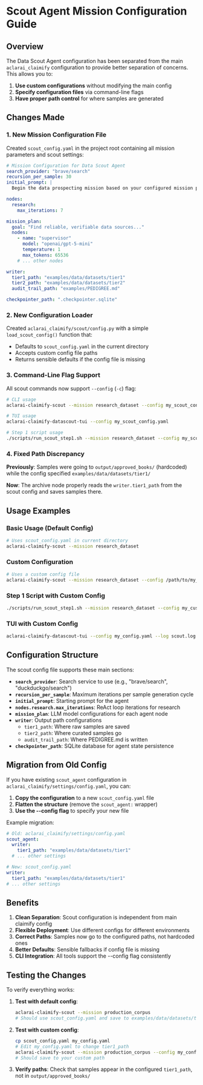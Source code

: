 # Scout Agent Mission Configuration Guide

## Overview

The Data Scout Agent configuration has been separated from the main `aclarai_claimify` configuration to provide better separation of concerns. This allows you to:

1. **Use custom configurations** without modifying the main config
2. **Specify configuration files** via command-line flags
3. **Have proper path control** for where samples are generated

## Changes Made

### 1. New Mission Configuration File

Created `scout_config.yaml` in the project root containing all mission parameters and scout settings:

```yaml
# Mission Configuration for Data Scout Agent
search_provider: "brave/search"
recursion_per_sample: 30
initial_prompt: |
  Begin the data prospecting mission based on your configured mission plan.

nodes:
  research:
    max_iterations: 7

mission_plan:
  goal: "Find reliable, verifiable data sources..."
  nodes:
    - name: "supervisor"
      model: "openai/gpt-5-mini"
      temperature: 1
      max_tokens: 65536
    # ... other nodes

writer:
  tier1_path: "examples/data/datasets/tier1"
  tier2_path: "examples/data/datasets/tier2"
  audit_trail_path: "examples/PEDIGREE.md"

checkpointer_path: ".checkpointer.sqlite"
```

### 2. New Configuration Loader

Created `aclarai_claimify/scout/config.py` with a simple `load_scout_config()` function that:
- Defaults to `scout_config.yaml` in the current directory
- Accepts custom config file paths
- Returns sensible defaults if the config file is missing

### 3. Command-Line Flag Support

All scout commands now support `--config` (`-c`) flag:

```bash
# CLI usage
aclarai-claimify-scout --mission research_dataset --config my_scout_config.yaml

# TUI usage  
aclarai-claimify-datascout-tui --config my_scout_config.yaml

# Step 1 script usage
./scripts/run_scout_step1.sh --mission research_dataset --config my_scout_config.yaml
```

### 4. Fixed Path Discrepancy

**Previously**: Samples were going to `output/approved_books/` (hardcoded) while the config specified `examples/data/datasets/tier1/`

**Now**: The archive node properly reads the `writer.tier1_path` from the scout config and saves samples there.

## Usage Examples

### Basic Usage (Default Config)
```bash
# Uses scout_config.yaml in current directory
aclarai-claimify-scout --mission research_dataset
```

### Custom Configuration
```bash
# Uses a custom config file
aclarai-claimify-scout --mission research_dataset --config /path/to/my_config.yaml
```

### Step 1 Script with Custom Config
```bash
./scripts/run_scout_step1.sh --mission research_dataset --config my_custom_mission.yaml
```

### TUI with Custom Config
```bash
aclarai-claimify-datascout-tui --config my_config.yaml --log scout.log
```

## Configuration Structure

The scout config file supports these main sections:

- **`search_provider`**: Search service to use (e.g., "brave/search", "duckduckgo/search")
- **`recursion_per_sample`**: Maximum iterations per sample generation cycle
- **`initial_prompt`**: Starting prompt for the agent
- **`nodes.research.max_iterations`**: ReAct loop iterations for research
- **`mission_plan`**: LLM model configurations for each agent node
- **`writer`**: Output path configurations
  - `tier1_path`: Where raw samples are saved
  - `tier2_path`: Where curated samples go
  - `audit_trail_path`: Where PEDIGREE.md is written
- **`checkpointer_path`**: SQLite database for agent state persistence

## Migration from Old Config

If you have existing `scout_agent` configuration in `aclarai_claimify/settings/config.yaml`, you can:

1. **Copy the configuration** to a new `scout_config.yaml` file
2. **Flatten the structure** (remove the `scout_agent:` wrapper)
3. **Use the --config flag** to specify your new file

Example migration:
```yaml
# Old: aclarai_claimify/settings/config.yaml
scout_agent:
  writer:
    tier1_path: "examples/data/datasets/tier1"
  # ... other settings

# New: scout_config.yaml  
writer:
  tier1_path: "examples/data/datasets/tier1"
# ... other settings
```

## Benefits

1. **Clean Separation**: Scout configuration is independent from main claimify config
2. **Flexible Deployment**: Use different configs for different environments
3. **Correct Paths**: Samples now go to the configured paths, not hardcoded ones
4. **Better Defaults**: Sensible fallbacks if config file is missing
5. **CLI Integration**: All tools support the --config flag consistently

## Testing the Changes

To verify everything works:

1. **Test with default config**:
   ```bash
   aclarai-claimify-scout --mission production_corpus
   # Should use scout_config.yaml and save to examples/data/datasets/tier1/
   ```

2. **Test with custom config**:
   ```bash
   cp scout_config.yaml my_config.yaml
   # Edit my_config.yaml to change tier1_path
   aclarai-claimify-scout --mission production_corpus --config my_config.yaml
   # Should save to your custom path
   ```

3. **Verify paths**: Check that samples appear in the configured `tier1_path`, not in `output/approved_books/`
